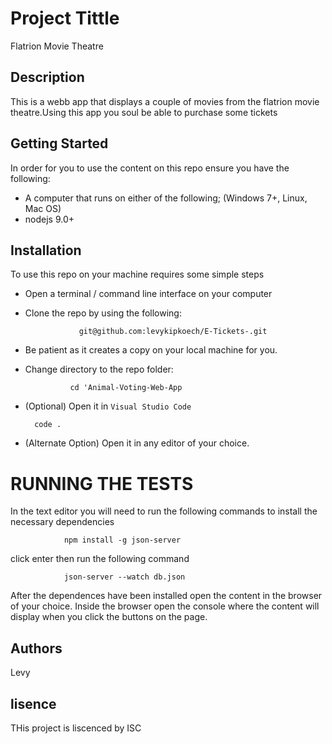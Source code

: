 # Project Tittle
  Flatrion Movie Theatre

## Description
This is a webb app that displays a couple of movies from the flatrion movie theatre.Using this app you soul be able to purchase some tickets

## Getting Started
In order for you to use the content on this repo ensure you have the following:

- A computer that runs on either of the following; (Windows 7+, Linux, Mac OS)
- nodejs 9.0+
 

## Installation

To use this repo on your machine requires some simple steps

- Open a terminal / command line interface on your computer
- Clone the repo by using the following:

                  git@github.com:levykipkoech/E-Tickets-.git

- Be patient as it creates a copy on your local machine for you.
- Change directory to the repo folder:

                cd 'Animal-Voting-Web-App

- (Optional) Open it in ``Visual Studio Code``

        code .

- (Alternate Option) Open it in any editor of your choice.
# RUNNING THE TESTS 

In the text editor you will need to run the following commands to install the necessary dependencies


                npm install -g json-server


click enter then run the following command 


                json-server --watch db.json 


After the dependences have been installed open the content in the browser of your choice.
Inside the browser open the console where the content will display when you click the buttons on the page.      

## Authors 
Levy 

## lisence
THis project is liscenced by ISC